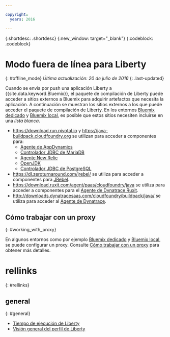 ```yaml
---

copyright:
  years: 2016

---
```


{:shortdesc: .shortdesc}
{:new_window: target="_blank"}
{:codeblock: .codeblock}


# Modo fuera de línea para Liberty
{: #offline_mode}
*Última actualización: 20 de julio de 2016*
{: .last-updated}

Cuando se envía por push una aplicación Liberty a {{site.data.keyword.Bluemix}}, el paquete de compilación de Liberty puede acceder a sitios externos a Bluemix
para adquirir artefactos que necesita la aplicación. A continuación se muestran los sitios externos a los que puede acceder el paquete de compilación de Liberty. En los entornos [Bluemix dedicado](../../dedicated/index.html#dedicated) y
[Bluemix local](../../local/index.html#local), es posible que estos sitios necesiten incluirse en una *lista blanca*.

* https://download.run.pivotal.io y https://java-buildpack.cloudfoundry.org se utilizan para acceder a componentes para:
  * [Agente de AppDynamics](https://www.appdynamics.com/)
  * [Controlador JDBC de MariaDB](https://mariadb.com/)
  * [Agente New Relic](newRelic.html)
  * [OpenJDK](customizingJRE.html#OpenJDK)
  * [Controlador JDBC de PostgreSQL](https://www.postgresql.org)
* https://dl.zeroturnaround.com/jrebel/ se utiliza para acceder a componentes para [JRebel](https://zeroturnaround.com/software/jrebel/).
* https://download.ruxit.com/agent/paas/cloudfoundry/java se utiliza para acceder a componentes para el [Agente de Dynatrace Ruxit](dynatrace.html).
* http://downloads.dynatracesaas.com/cloudfoundry/buildpack/java/ se utiliza para acceder al [Agente de Dynatrace](dynatrace.html).

## Cómo trabajar con un proxy
{: #working_with_proxy}

En algunos entornos como por ejemplo [Bluemix dedicado](../../dedicated/index.html#dedicated) y
[Bluemix local](../../local/index.html#local), se puede configurar un proxy. Consulte [Cómo trabajar con un proxy](../../manageapps/workingWithProxy.html) para obtener más detalles.

# rellinks
{: #rellinks}
## general
{: #general}
* [Tiempo de ejecución de Liberty](index.html)
* [Visión general del perfil de Liberty](http://www-01.ibm.com/support/knowledgecenter/SSAW57_8.5.5/com.ibm.websphere.wlp.nd.doc/ae/cwlp_about.html)
